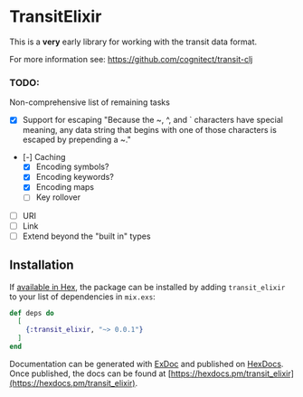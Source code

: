 # TransitElixir

This is a __very__ early library for working with the transit
data format.

For more information see: https://github.com/cognitect/transit-clj

### TODO:

Non-comprehensive list of remaining tasks

- [x] Support for escaping "Because the ~, ^, and ` characters have special meaning, any data string that begins with one of those characters is escaped by prepending a ~."
- [-] Caching
  - [x] Encoding symbols?
  - [x] Encoding keywords?
  - [x] Encoding maps
  - [ ] Key rollover
- [ ] URI
- [ ] Link
- [ ] Extend beyond the "built in" types

## Installation

If [available in Hex](https://hex.pm/docs/publish), the package can be installed
by adding `transit_elixir` to your list of dependencies in `mix.exs`:

```elixir
def deps do
  [
    {:transit_elixir, "~> 0.0.1"}
  ]
end
```

Documentation can be generated with [ExDoc](https://github.com/elixir-lang/ex_doc)
and published on [HexDocs](https://hexdocs.pm). Once published, the docs can
be found at [https://hexdocs.pm/transit_elixir](https://hexdocs.pm/transit_elixir).

